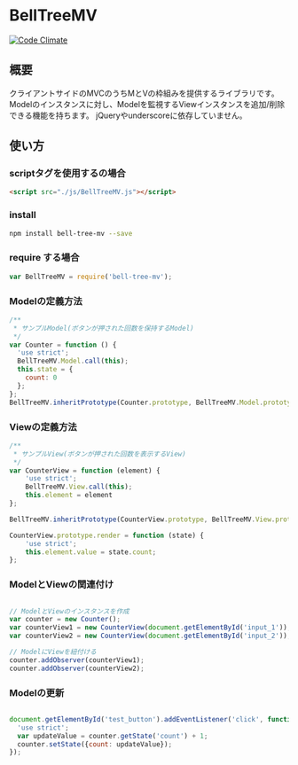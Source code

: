 # BellTreeMV

[![Code Climate](https://codeclimate.com/github/jsuzuki20120311/bell-tree-mv/badges/gpa.svg)](https://codeclimate.com/github/jsuzuki20120311/bell-tree-mv)

## 概要
クライアントサイドのMVCのうちMとVの枠組みを提供するライブラリです。
Modelのインスタンスに対し、Modelを監視するViewインスタンスを追加/削除できる機能を持ちます。
jQueryやunderscoreに依存していません。

## 使い方

### scriptタグを使用するの場合

```html
<script src="./js/BellTreeMV.js"></script>
```

### install
```sh
npm install bell-tree-mv --save
```

### require する場合

```javascript
var BellTreeMV = require('bell-tree-mv');
```


### Modelの定義方法

```javascript
/**
 * サンプルModel(ボタンが押された回数を保持するModel)
 */
var Counter = function () {
  'use strict';
  BellTreeMV.Model.call(this);
  this.state = {
    count: 0
  };
};
BellTreeMV.inheritPrototype(Counter.prototype, BellTreeMV.Model.prototype);
```

### Viewの定義方法

```javascript
/**
 * サンプルView(ボタンが押された回数を表示するView)
 */
var CounterView = function (element) {
	'use strict';
	BellTreeMV.View.call(this);
	this.element = element
};

BellTreeMV.inheritPrototype(CounterView.prototype, BellTreeMV.View.prototype);

CounterView.prototype.render = function (state) {
	'use strict';
	this.element.value = state.count;
};
```

### ModelとViewの関連付け

```javascript

// ModelとViewのインスタンスを作成
var counter = new Counter();
var counterView1 = new CounterView(document.getElementById('input_1'));
var counterView2 = new CounterView(document.getElementById('input_2'));

// ModelにViewを紐付ける
counter.addObserver(counterView1);
counter.addObserver(counterView2);

```

### Modelの更新

```javascript

document.getElementById('test_button').addEventListener('click', function () {
  'use strict';
  var updateValue = counter.getState('count') + 1;
  counter.setState({count: updateValue});
});

```
